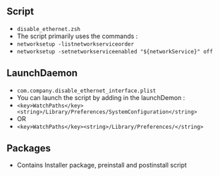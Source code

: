 ## Script

- `disable_ethernet.zsh`
- The script primarily uses the commands :
- `networksetup -listnetworkserviceorder`
- `networksetup -setnetworkserviceenabled "${networkService}" off`

## LaunchDaemon

- `com.company.disable_ethernet_interface.plist`
- You can launch the script by adding in the launchDemon :
- `<key>WatchPaths</key><string>/Library/Preferences/SystemConfiguration</string>`
- OR
- `<key>WatchPaths</key><string>/Library/Preferences/</string>`

## Packages

- Contains Installer package, preinstall and postinstall script
